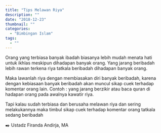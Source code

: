 ```yaml
---
title: "Tips Melawan Riya"
description: ""
date: "2018-12-23"
thumbnail: ""
categories:
  - "Bimbingan Islam"
tags:
  - ""
---
```

Orang yang terbiasa banyak ibadah biasanya lebih mudah menata hati untuk ikhlas meskipun 
dihadapan banyak orang. Yang jarang beribadah lebih rawan terkena riya tatkala beribadah 
dihadapan banyak orang.

Maka lawanlah riya dengan membiasakan diri banyak beribadah, karena dengan kebiasaan banyak 
beribadah akan muncul sikap cuek terhadap komentar orang lain.
Contoh : yang jarang berzikir atau baca quran di hadapan orang pada awalnya kawatir riya.

Tapi kalau sudah terbiasa dan berusaha melawan riya dan sering melakukannya maka timbul sikap 
cuek terhadap komentar orang tatkala sedang beribadah

✒️ Ustadz Firanda Andirja, MA